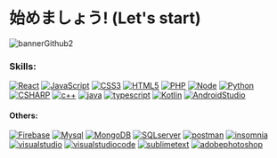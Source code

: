 # 始めましょう! (Let's start)
![bannerGithub2](https://user-images.githubusercontent.com/81579356/118373751-95905f80-b575-11eb-9c86-986e537e3442.png)

### Skills:

[![React](https://img.shields.io/badge/React-61DAFB?style=for-the-badge&logo=react&logoColor=white&labelColor=101010)]()
[![JavaScript](https://img.shields.io/badge/JavaScript-F7DF1E?style=for-the-badge&logo=javascript&logoColor=white&labelColor=101010)]()
[![CSS3](https://img.shields.io/badge/CSS3-1572B6?style=for-the-badge&logo=CSS3&logoColor=white&labelColor=101010)]()
[![HTML5](https://img.shields.io/badge/html5-E34F26?style=for-the-badge&logo=html5&logoColor=white&labelColor=101010)]()
[![PHP](https://img.shields.io/badge/PHP-777BB4?style=for-the-badge&logo=PHP&logoColor=white&labelColor=101010)]()
[![Node](https://img.shields.io/badge/node.js-339933?style=for-the-badge&logo=node.js&logoColor=white&labelColor=101010)]()
[![Python](https://img.shields.io/badge/Python-3776AB?style=for-the-badge&logo=python&logoColor=white&labelColor=101010)]()
[![CSHARP](https://img.shields.io/badge/C_SHARP-239120?style=for-the-badge&logo=CSHARP&logoColor=white&labelColor=101010)]()
[![c++](https://img.shields.io/badge/c++-00599C?style=for-the-badge&logo=Cplusplus&logoColor=white&labelColor=101010)]()
[![java](https://img.shields.io/badge/java-007396?style=for-the-badge&logo=java&logoColor=white&labelColor=101010)]()
[![typescript](https://img.shields.io/badge/typescript-3178C6?style=for-the-badge&logo=typescript&logoColor=white&labelColor=101010)]()
[![Kotlin](https://img.shields.io/badge/KOTLIN-7F52FF?style=for-the-badge&logo=kotlin&logoColor=white&labelColor=101010)]()
[![AndroidStudio](https://img.shields.io/badge/android_studio-3DDC84?style=for-the-badge&logo=android-studio&logoColor=white&labelColor=101010)]()
</br>

#### Others:
[![Firebase](https://img.shields.io/badge/firebase-FFCA28?style=for-the-badge&logo=firebase&logoColor=white&labelColor=101010)]()
[![Mysql](https://img.shields.io/badge/mysql-4479A1?style=for-the-badge&logo=mysql&logoColor=white&labelColor=101010)]()
[![MongoDB](https://img.shields.io/badge/MongoDB-47A248?style=for-the-badge&logo=mongodb&logoColor=white&labelColor=101010)]()
[![SQLserver](https://img.shields.io/badge/SQL_Server-CC2927?style=for-the-badge&logo=microsoftsqlserver&logoColor=white&labelColor=101010)]()
[![postman](https://img.shields.io/badge/postman-FF6C37?style=for-the-badge&logo=postman&logoColor=white&labelColor=101010)]()
[![insomnia](https://img.shields.io/badge/Insomnia-4000BF?style=for-the-badge&logo=insomnia&logoColor=white&labelColor=101010)]()
[![visualstudio](https://img.shields.io/badge/visual_studio-5C2D91?style=for-the-badge&logo=visualstudio&logoColor=white&labelColor=101010)]()
[![visualstudiocode](https://img.shields.io/badge/visual_studio_code-007ACC?style=for-the-badge&logo=visualstudiocode&logoColor=white&labelColor=101010)]()
[![sublimetext](https://img.shields.io/badge/sublime_text3-FF9800?style=for-the-badge&logo=sublimetext&logoColor=white&labelColor=101010)]()
[![adobephotoshop](https://img.shields.io/badge/photoshop-31A8FF?style=for-the-badge&logo=adobephotoshop&logoColor=white&labelColor=101010)]()
</br>


<!--
**mrlopezharo/mrlopezharo** is a ✨ _special_ ✨ repository because its `README.md` (this file) appears on your GitHub profile.

Here are some ideas to get you started:

- 🔭 I’m currently working on ...
- 🌱 I’m currently learning ...
- 👯 I’m looking to collaborate on ...
- 🤔 I’m looking for help with ...
- 💬 Ask me about ...
- 📫 How to reach me: ...
- 😄 Pronouns: ...
- ⚡ Fun fact: ...
-->
